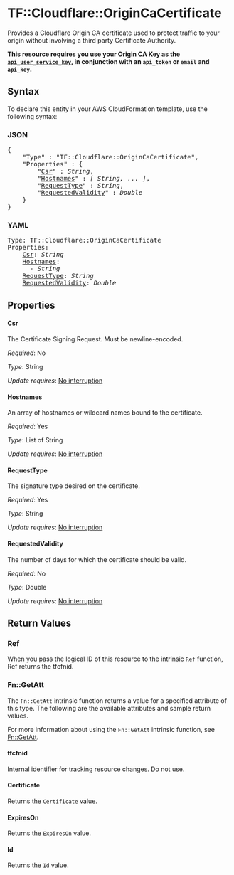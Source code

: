 # TF::Cloudflare::OriginCaCertificate

Provides a Cloudflare Origin CA certificate used to protect traffic to your origin without involving a third party Certificate Authority.

**This resource requires you use your Origin CA Key as the [`api_user_service_key`](../index.html#api_user_service_key), in conjunction with an `api_token` or `email` and `api_key`.**

## Syntax

To declare this entity in your AWS CloudFormation template, use the following syntax:

### JSON

<pre>
{
    "Type" : "TF::Cloudflare::OriginCaCertificate",
    "Properties" : {
        "<a href="#csr" title="Csr">Csr</a>" : <i>String</i>,
        "<a href="#hostnames" title="Hostnames">Hostnames</a>" : <i>[ String, ... ]</i>,
        "<a href="#requesttype" title="RequestType">RequestType</a>" : <i>String</i>,
        "<a href="#requestedvalidity" title="RequestedValidity">RequestedValidity</a>" : <i>Double</i>
    }
}
</pre>

### YAML

<pre>
Type: TF::Cloudflare::OriginCaCertificate
Properties:
    <a href="#csr" title="Csr">Csr</a>: <i>String</i>
    <a href="#hostnames" title="Hostnames">Hostnames</a>: <i>
      - String</i>
    <a href="#requesttype" title="RequestType">RequestType</a>: <i>String</i>
    <a href="#requestedvalidity" title="RequestedValidity">RequestedValidity</a>: <i>Double</i>
</pre>

## Properties

#### Csr

The Certificate Signing Request. Must be newline-encoded.

_Required_: No

_Type_: String

_Update requires_: [No interruption](https://docs.aws.amazon.com/AWSCloudFormation/latest/UserGuide/using-cfn-updating-stacks-update-behaviors.html#update-no-interrupt)

#### Hostnames

An array of hostnames or wildcard names bound to the certificate.

_Required_: Yes

_Type_: List of String

_Update requires_: [No interruption](https://docs.aws.amazon.com/AWSCloudFormation/latest/UserGuide/using-cfn-updating-stacks-update-behaviors.html#update-no-interrupt)

#### RequestType

The signature type desired on the certificate.

_Required_: Yes

_Type_: String

_Update requires_: [No interruption](https://docs.aws.amazon.com/AWSCloudFormation/latest/UserGuide/using-cfn-updating-stacks-update-behaviors.html#update-no-interrupt)

#### RequestedValidity

The number of days for which the certificate should be valid.

_Required_: No

_Type_: Double

_Update requires_: [No interruption](https://docs.aws.amazon.com/AWSCloudFormation/latest/UserGuide/using-cfn-updating-stacks-update-behaviors.html#update-no-interrupt)

## Return Values

### Ref

When you pass the logical ID of this resource to the intrinsic `Ref` function, Ref returns the tfcfnid.

### Fn::GetAtt

The `Fn::GetAtt` intrinsic function returns a value for a specified attribute of this type. The following are the available attributes and sample return values.

For more information about using the `Fn::GetAtt` intrinsic function, see [Fn::GetAtt](https://docs.aws.amazon.com/AWSCloudFormation/latest/UserGuide/intrinsic-function-reference-getatt.html).

#### tfcfnid

Internal identifier for tracking resource changes. Do not use.

#### Certificate

Returns the <code>Certificate</code> value.

#### ExpiresOn

Returns the <code>ExpiresOn</code> value.

#### Id

Returns the <code>Id</code> value.

